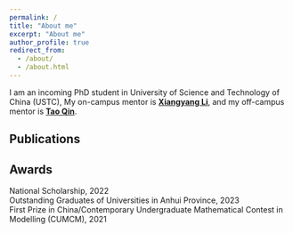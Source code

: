 ```yaml
---
permalink: /
title: "About me"
excerpt: "About me"
author_profile: true
redirect_from: 
  - /about/
  - /about.html
---
```


I am an incoming PhD student in University of Science and Technology of China (USTC), My on-campus mentor is [**Xiangyang Li**](http://staff.ustc.edu.cn/~xiangyangli), and my off-campus mentor is [**Tao Qin**](https://www.microsoft.com/en-us/research/people/taoqin).

Publications
------



Awards
------
National Scholarship, 2022<br>
Outstanding Graduates of Universities in Anhui Province, 2023<br>
First Prize in China/Contemporary Undergraduate Mathematical Contest in Modelling (CUMCM), 2021<br>
